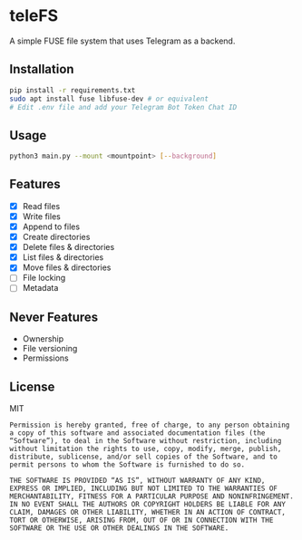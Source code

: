 # teleFS

A simple FUSE file system that uses Telegram as a backend.

## Installation

```bash
pip install -r requirements.txt
sudo apt install fuse libfuse-dev # or equivalent
# Edit .env file and add your Telegram Bot Token Chat ID
```

## Usage

```bash
python3 main.py --mount <mountpoint> [--background]
```

## Features

- [x] Read files
- [x] Write files
- [x] Append to files
- [x] Create directories
- [x] Delete files & directories
- [x] List files & directories
- [x] Move files & directories
- [ ] File locking
- [ ] Metadata

## Never Features

- Ownership
- File versioning
- Permissions

## License

MIT

```
Permission is hereby granted, free of charge, to any person obtaining a copy of this software and associated documentation files (the “Software”), to deal in the Software without restriction, including without limitation the rights to use, copy, modify, merge, publish, distribute, sublicense, and/or sell copies of the Software, and to permit persons to whom the Software is furnished to do so.

THE SOFTWARE IS PROVIDED “AS IS”, WITHOUT WARRANTY OF ANY KIND, EXPRESS OR IMPLIED, INCLUDING BUT NOT LIMITED TO THE WARRANTIES OF MERCHANTABILITY, FITNESS FOR A PARTICULAR PURPOSE AND NONINFRINGEMENT. IN NO EVENT SHALL THE AUTHORS OR COPYRIGHT HOLDERS BE LIABLE FOR ANY CLAIM, DAMAGES OR OTHER LIABILITY, WHETHER IN AN ACTION OF CONTRACT, TORT OR OTHERWISE, ARISING FROM, OUT OF OR IN CONNECTION WITH THE SOFTWARE OR THE USE OR OTHER DEALINGS IN THE SOFTWARE.
```
